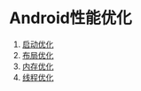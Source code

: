 # Android性能优化

1. [启动优化](https://github.com/tianyalu/NeAppPerformance/blob/master/performance_launch1.md)
2. [布局优化](https://github.com/tianyalu/NeAppPerformance/blob/master/performance_layout2.md)
3. [内存优化](https://github.com/tianyalu/NeAppPerformance/blob/master/performance_memory3.md)
4. [线程优化](https://github.com/tianyalu/NeAppPerformance/blob/master/performance_thread4.md)


